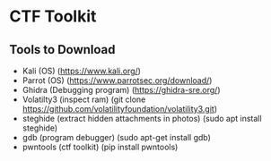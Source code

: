# CTF Toolkit

## Tools to Download
- Kali (OS) (https://www.kali.org/)
- Parrot (OS) (https://www.parrotsec.org/download/)
- Ghidra (Debugging program) (https://ghidra-sre.org/)
- Volatilty3 (inspect ram) (git clone https://github.com/volatilityfoundation/volatility3.git)
- steghide (extract hidden attachments in photos) (sudo apt install steghide)
- gdb (program debugger) (sudo apt-get install gdb)
- pwntools (ctf toolkit) (pip install pwntools)
